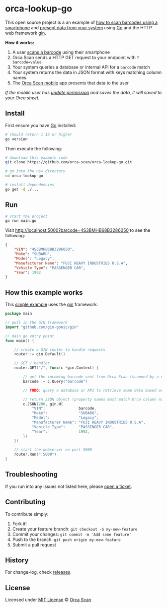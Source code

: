 # orca-lookup-go

This open source project is a an example of [how to scan barcodes using a smartphone](https://orcascan.com/mobile) and [present data from your system](https://orcascan.com/docs/api/lookup-url) using [Go](https://golang.org/) and the HTTP web framework [gin](https://github.com/gin-gonic/gin).

**How it works:**

1. A user [scans a barcode](https://orcascan.com/mobile) using their smartphone
2. Orca Scan sends a HTTP GET request to your endpoint with `?barcode=value`
3. Your system queries a database or internal API for a `barcode` match
4. Your system returns the data in JSON format with keys matching column names
5. The [Orca Scan mobile](https://orcascan.com/mobile) app presents that data to the user

*If the mobile user has [update permission](https://orcascan.com/docs/getting-started/adding-users#selecting-user-permissions) and saves the data, it will saved to your Orca sheet.*

## Install

First ensure you have [Go](https://golang.org/dl/) installed:

```bash
# should return 1.13 or higher
go version
```

Then execute the following:

```bash
# download this example code
git clone https://github.com/orca-scan/orca-lookup-go.git

# go into the new directory
cd orca-lookup-go

# install dependencies
go get -d ./...
```

## Run

```bash
# start the project
go run main.go
```

Visit [http://localhost:5000?barcode=4S3BMHB68B3286050](http://localhost:5000?barcode=4S3BMHB68B3286050) to see the following:

```json
{
    "VIN": "4S3BMHB68B3286050",
    "Make": "SUBARU",
    "Model": "Legacy",
    "Manufacturer Name": "FUJI HEAVY INDUSTRIES U.S.A",
    "Vehicle Type": "PASSENGER CAR",
    "Year": 1992
}
```

## How this example works

This [simple example](main.go) uses the [gin](https://github.com/gin-gonic/gin) framework:

```go
package main

// pull in the GIN framework
import "github.com/gin-gonic/gin"

// main go entry point
func main() {

	// create a GIN router to handle requests
	router := gin.Default()

	// GET / handler
	router.GET("/", func(c *gin.Context) {

		// get the incoming barcode sent from Orca Scan (scanned by a user)
		barcode := c.Query("barcode")

		// TODO: query a database or API to retrieve some data based on barcode value

		// return JSON object (property names must match Orca column names)
		c.JSON(200, gin.H{
			"VIN":               barcode,
			"Make":              "SUBARU",
			"Model":             "Legacy",
			"Manufacturer Name": "FUJI HEAVY INDUSTRIES U.S.A",
			"Vehicle Type":      "PASSENGER CAR",
			"Year":              1992,
		})
	})

	// start the webserver on port 5000
	router.Run(":5000")
}
```

## Troubleshooting

If you run into any issues not listed here, please [open a ticket](https://github.com/orca-scan/orca-lookup-go/issues).

## Contributing

To contribute simply:

1. Fork it!
2. Create your feature branch: `git checkout -b my-new-feature`
3. Commit your changes: `git commit -m 'Add some feature'`
4. Push to the branch: `git push origin my-new-feature`
5. Submit a pull request

## History

For change-log, check [releases](https://github.com/orca-scan/orca-lookup-go/releases).

## License

Licensed under [MIT License](LICENSE) &copy; [Orca Scan](https://orcascan.com)